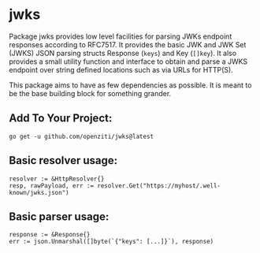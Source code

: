 # jwks

Package jwks provides low level facilities for parsing JWKs endpoint responses according to RFC7517. It provides
the basic JWK and JWK Set (JWKS) JSON parsing structs Response (`keys`) and Key (`[]key`). It also provides a small
utility function and interface to obtain and parse a JWKS endpoint over string defined locations such as via
URLs for HTTP(S).

This package aims to have as few dependencies as possible. It is meant to be the base building block for something
grander.

## Add To Your Project:

`go get -u github.com/openziti/jwks@latest`

## Basic resolver usage:
```
resolver := &HttpResolver{}
resp, rawPayload, err := resolver.Get("https://myhost/.well-known/jwks.json")
```

## Basic parser usage:
```
response := &Response{}
err := json.Unmarshal([]byte(`{"keys": [...]}`), response)
```
